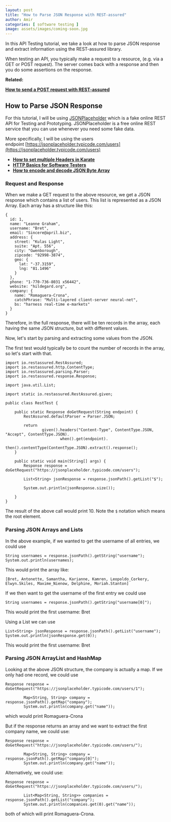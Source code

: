 ```yaml
---
layout: post
title: "How to Parse JSON Response with REST-assured"
author: Amir
categories: [ software testing ]
image: assets/images/coming-soon.jpg
---
```


In this API Testing tutorial, we take a look at how to parse JSON response and extract information using the REST-assured library.

When testing an API, you typically make a request to a resource, (e.g. via a GET or POST request). The server comes back with a response and then you do some assertions on the response.

**Related:**

**[How to send a POST request with REST-assured](https://www.testingexcellence.com/rest-assured-post-request/)**

## How to Parse JSON Response

For this tutorial, I will be using [JSONPlaceholder](https://jsonplaceholder.typicode.com/) which is a fake online REST API for Testing and Prototyping. JSONPlaceholder is a free online REST service that you can use whenever you need some fake data.

More specifically, I will be using the users endpoint [https://jsonplaceholder.typicode.com/users](https://jsonplaceholder.typicode.com/users)

*   **[How to set multiple Headers in Karate](https://www.testingexcellence.com/jmeter-tutorial-how-to-send-a-json-file-as-request-in-body/)**
*   [**HTTP Basics for Software Testers**](https://www.testingexcellence.com/http-basics/)
*   **[How to encode and decode JSON Byte Array](https://www.testingexcellence.com/encode-decode-json-byte-array/)**

### **Request and Response**

When we make a GET request to the above resource, we get a JSON response which contains a list of users. This list is represented as a JSON Array. Each array has a structure like this:

    {
      id: 1,
      name: "Leanne Graham",
      username: "Bret",
      email: "Sincere@april.biz",
      address: {
        street: "Kulas Light",
        suite: "Apt. 556",
        city: "Gwenborough",
        zipcode: "92998-3874",
        geo: {
          lat: "-37.3159",
          lng: "81.1496"
        }
      },
      phone: "1-770-736-8031 x56442",
      website: "hildegard.org",
      company: {
        name: "Romaguera-Crona",
        catchPhrase: "Multi-layered client-server neural-net",
        bs: "harness real-time e-markets"
      }
    }

Therefore, in the full response, there will be ten records in the array, each having the same JSON structure, but with different values.

Now, let's start by parsing and extracting some values from the JSON.

The first test would typically be to count the number of records in the array, so let's start with that.

    import io.restassured.RestAssured;
    import io.restassured.http.ContentType;
    import io.restassured.parsing.Parser;
    import io.restassured.response.Response;

    import java.util.List;

    import static io.restassured.RestAssured.given;

    public class RestTest {

        public static Response doGetRequest(String endpoint) {
            RestAssured.defaultParser = Parser.JSON;

            return
                    given().headers("Content-Type", ContentType.JSON, "Accept", ContentType.JSON).
                            when().get(endpoint).
                            then().contentType(ContentType.JSON).extract().response();
        }

        public static void main(String[] args) {
            Response response = doGetRequest("https://jsonplaceholder.typicode.com/users");

            List<String> jsonResponse = response.jsonPath().getList("$");

            System.out.println(jsonResponse.size());

        }
    }

The result of the above call would print <span class="lang:default decode:true crayon-inline ">10</span>. Note the `$` notation which means the root element.

### **Parsing JSON Arrays and Lists**

In the above example, if we wanted to get the username of all entries, we could use

    String usernames = response.jsonPath().getString("username");
    System.out.println(usernames);

This would print the array like:

    [Bret, Antonette, Samantha, Karianne, Kamren, Leopoldo_Corkery, Elwyn.Skiles, Maxime_Nienow, Delphine, Moriah.Stanton]

If we then want to get the username of the first entry we could use

    String usernames = response.jsonPath().getString("username[0]");

This would print the first username: Bret

Using a List we can use

    List<String> jsonResponse = response.jsonPath().getList("username");
    System.out.println(jsonResponse.get(0));

This would print the first username: Bret

### **Parsing JSON ArrayList and HashMap**

Looking at the above JSON structure, the company is actually a map. If we only had one record, we could use

    Response response = doGetRequest("https://jsonplaceholder.typicode.com/users/1");

            Map<String, String> company = response.jsonPath().getMap("company");
            System.out.println(company.get("name"));

which would print Romaguera-Crona

But if the response returns an array and we want to extract the first company name, we could use:

    Response response = doGetRequest("https://jsonplaceholder.typicode.com/users/");

            Map<String, String> company = response.jsonPath().getMap("company[0]");
            System.out.println(company.get("name"));

Alternatively, we could use:

    Response response = doGetRequest("https://jsonplaceholder.typicode.com/users/");

            List<Map<String, String>> companies = response.jsonPath().getList("company");
            System.out.println(companies.get(0).get("name"));

both of which will print Romaguera-Crona.